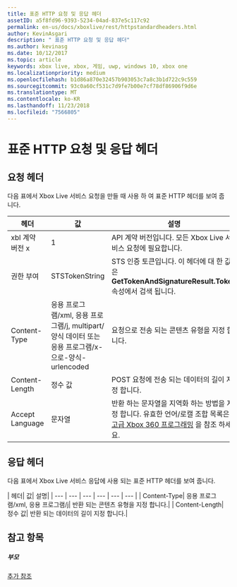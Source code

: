 ```yaml
---
title: 표준 HTTP 요청 및 응답 헤더
assetID: a5f8fd96-9393-5234-04ad-837e5c117c92
permalink: en-us/docs/xboxlive/rest/httpstandardheaders.html
author: KevinAsgari
description: " 표준 HTTP 요청 및 응답 헤더"
ms.author: kevinasg
ms.date: 10/12/2017
ms.topic: article
keywords: xbox live, xbox, 게임, uwp, windows 10, xbox one
ms.localizationpriority: medium
ms.openlocfilehash: b1d86a870e32457b903053c7a8c3b1d722c9c559
ms.sourcegitcommit: 93c0a60cf531c7d9fe7b00e7cf78df86906f9d6e
ms.translationtype: MT
ms.contentlocale: ko-KR
ms.lasthandoff: 11/23/2018
ms.locfileid: "7566805"
---
```

# <a name="standard-http-request-and-response-headers"></a>표준 HTTP 요청 및 응답 헤더
 
<a id="ID4ES"></a>

 
## <a name="request-headers"></a>요청 헤더
 
다음 표에서 Xbox Live 서비스 요청을 만들 때 사용 하 여 표준 HTTP 헤더를 보여 줍니다.
 
| 헤더| 값| 설명| 
| --- | --- | --- | 
| xbl 계약 버전 x| 1| API 계약 버전입니다. 모든 Xbox Live 서비스 요청에 필요합니다.| 
| 권한 부여| STSTokenString| STS 인증 토큰입니다. 이 헤더에 대 한 값은 <b>GetTokenAndSignatureResult.Token</b> 속성에서 검색 됩니다. | 
| Content-Type| 응용 프로그램/xml, 응용 프로그램/j, multipart/양식 데이터 또는 응용 프로그램/x-으로-양식-urlencoded| 요청으로 전송 되는 콘텐츠 유형을 지정 합니다.| 
| Content-Length| 정수 값| POST 요청에 전송 되는 데이터의 길이 지정 합니다.| 
| Accept Language | 문자열| 반환 하는 문자열을 지역화 하는 방법을 지정 합니다. 유효한 언어/로캘 조합 목록은 <a href="http://msdn.microsoft.com/en-us/library/bb975829.aspx">고급 Xbox 360 프로그래밍</a> 을 참조 하세요.| 
  
<a id="ID4E6C"></a>

 
## <a name="response-headers"></a>응답 헤더
 
다음 표에서 Xbox Live 서비스 응답에 사용 되는 표준 HTTP 헤더를 보여 줍니다.
 
| 헤더| 값| 설명| 
| --- | --- | --- | --- | --- | --- | 
| Content-Type| 응용 프로그램/xml, 응용 프로그램/j| 반환 되는 콘텐츠 유형을 지정 합니다.| 
| Content-Length| 정수 값| 반환 되는 데이터의 길이 지정 합니다.| 
  
<a id="ID4EEE"></a>

 
## <a name="see-also"></a>참고 항목
 
<a id="ID4EGE"></a>

 
##### <a name="parent"></a>부모  

[추가 참조](atoc-xboxlivews-reference-additional.md)

   
